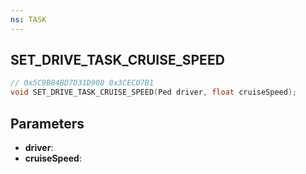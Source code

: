 ```yaml
---
ns: TASK
---
```

## SET_DRIVE_TASK_CRUISE_SPEED

```c
// 0x5C9B84BD7D31D908 0x3CEC07B1
void SET_DRIVE_TASK_CRUISE_SPEED(Ped driver, float cruiseSpeed);
```


## Parameters
* **driver**: 
* **cruiseSpeed**: 

